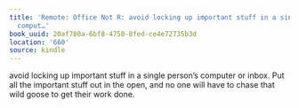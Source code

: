 ```yaml
---
title: 'Remote: Office Not R: avoid locking up important stuff in a single person’s
  comput…'
book_uuid: 20af780a-6bf8-4758-8fed-ce4e72735b3d
location: '660'
source: kindle
---
```


avoid locking up important stuff in a single person’s computer or inbox. Put all the important stuff out in the open, and no one will have to chase that wild goose to get their work done.